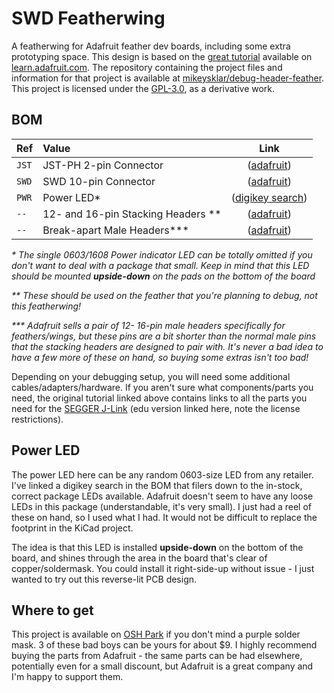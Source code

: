 # SWD Featherwing

A featherwing for Adafruit feather dev boards, including some extra prototyping space. 
This design is based on the [great tutorial](https://learn.adafruit.com/make-a-simple-debugging-featherwing-for-the-m0) available on [learn.adafruit.com](https://learn.adafruit.com/).
The repository containing the project files and information for that project is available at [mikeysklar/debug-header-feather](https://github.com/mikeysklar/debug-header-feather).
This project is licensed under the [GPL-3.0](https://www.gnu.org/licenses/gpl-3.0.en.html), as a derivative work.

## BOM

|Ref|Value|Link|
|:--|:--|:-:|
|`JST`|JST-PH 2-pin Connector|([adafruit](https://www.adafruit.com/product/1769))|
|`SWD`|SWD 10-pin Connector|([adafruit](https://www.adafruit.com/product/752))|
|`PWR`|Power LED\*|([digikey search](https://www.digikey.com/en/products/filter/led-indication-discrete/105?s=N4IgjCBcpgbFoDGUBmBDANgZwKYBoQB7KAbRAGYBOAJgBZ4BdAgBwBcoQBlVgJwEsAdgHMQAXwJhKADkoIQySOmz4ipEAAYQTEGw7d%2BwsQQC01OQt4BXFcUhkArFtHOgA))|
|`--`|12- and 16-pin Stacking Headers \*\*|([adafruit](https://www.adafruit.com/product/2830))|
|`--`|Break-apart Male Headers\*\*\*|([adafruit](https://www.adafruit.com/product/2671))|

_\* The single 0603/1608 Power indicator LED can be totally omitted if you don't want to deal with a package that small._
_Keep in mind that this LED should be mounted **upside-down** on the pads on the bottom of the board_

_\*\* These should be used on the feather that you're planning to debug, not this featherwing!_

_\*\*\* Adafruit sells a pair of 12- 16-pin male headers specifically for feathers/wings, but these pins are a bit shorter than the normal male pins that the stacking headers are designed to pair with._
_It's never a bad idea to have a few more of these on hand, so buying some extras isn't too bad!_

Depending on your debugging setup, you will need some additional cables/adapters/hardware.
If you aren't sure what components/parts you need, the original tutorial linked above contains links to all the parts you need for the [SEGGER J-Link](https://www.adafruit.com/product/1369) (edu version linked here, note the license restrictions).

## Power LED

The power LED here can be any random 0603-size LED from any retailer.
I've linked a digikey search in the BOM that filers down to the in-stock, correct package LEDs available. 
Adafruit doesn't seem to have any loose LEDs in this package (understandable, it's very small).
I just had a reel of these on hand, so I used what I had.
It would not be difficult to replace the footprint in the KiCad project. 

The idea is that this LED is installed **upside-down** on the bottom of the board, and shines through the area in the board that's clear of copper/soldermask.
You could install it right-side-up without issue - I just wanted to try out this reverse-lit PCB design.

## Where to get

This project is available on [OSH Park](https://oshpark.com/shared_projects/2qjpftBr) if you don't mind a purple solder mask. 
3 of these bad boys can be yours for about $9.
I highly recommend buying the parts from Adafruit - the same parts can be had elsewhere, potentially even for a small discount, but Adafruit is a great company and I'm happy to support them.